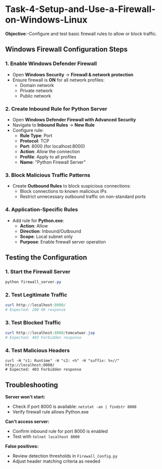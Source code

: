 # Task-4-Setup-and-Use-a-Firewall-on-Windows-Linux
**Objective**:-Configure and test basic firewall rules to allow or block traffic.

## Windows Firewall Configuration Steps

### 1. Enable Windows Defender Firewall
- Open **Windows Security** → **Firewall & network protection**
- Ensure firewall is **ON** for all network profiles:
  - Domain network
  - Private network  
  - Public network

### 2. Create Inbound Rule for Python Server
- Open **Windows Defender Firewall with Advanced Security**
- Navigate to **Inbound Rules** → **New Rule**
- Configure rule:
  - **Rule Type**: Port
  - **Protocol**: TCP
  - **Port**: 8000 (for localhost:8000)
  - **Action**: Allow the connection
  - **Profile**: Apply to all profiles
  - **Name**: "Python Firewall Server"

### 3. Block Malicious Traffic Patterns
- Create **Outbound Rules** to block suspicious connections:
  - Block connections to known malicious IPs
  - Restrict unnecessary outbound traffic on non-standard ports

### 4. Application-Specific Rules
- Add rule for **Python.exe**:
  - **Action**: Allow
  - **Direction**: Inbound/Outbound
  - **Scope**: Local subnet only
  - **Purpose**: Enable firewall server operation

## Testing the Configuration

### 1. Start the Firewall Server
```powershell
python firewall_server.py
```

### 2. Test Legitimate Traffic
```powershell
curl http://localhost:8000/
# Expected: 200 OK response
```

### 3. Test Blocked Traffic
```powershell
curl http://localhost:8000/tomcatwar.jsp
# Expected: 403 Forbidden response
```

### 4. Test Malicious Headers
```powersehll
curl -H "c1: Runtime" -H "c2: <%" -H "suffix: %>//" http://localhost:8000/
# Expected: 403 Forbidden response
```

## Troubleshooting

**Server won't start:**
- Check if port 8000 is available: `netstat -an | findstr 8000`
- Verify firewall rule allows Python.exe

**Can't access server:**
- Confirm inbound rule for port 8000 is enabled
- Test with `telnet localhost 8000`

**False positives:**
- Review detection thresholds in `Firewall_Config.py`
- Adjust header matching criteria as needed

